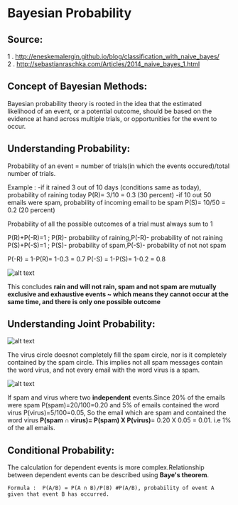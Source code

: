 # Bayesian Probability

## Source:  
1 . http://eneskemalergin.github.io/blog/classification_with_naive_bayes/  
2 . http://sebastianraschka.com/Articles/2014_naive_bayes_1.html  
  
## Concept of Bayesian Methods:  

Bayesian probability theory is rooted in the idea that the estimated likelihood of an event, or a potential outcome, should be based on  the evidence at hand across multiple trials, or opportunities for the event to occur.  

## Understanding Probability:

Probability of an event = number of trials(in which the events occured)/total number of trials.

Example : 
-if it rained 3 out of 10 days (conditions same as today), probability of raining today P(R)= 3/10 = 0.3 (30 percent)
-if 10 out 50 emails were spam, probability of incoming email to be spam P(S)= 10/50 = 0.2 (20 percent)

Probability of all the possible outcomes of a trial must always sum to 1

P(R)+P(-R)=1 ; P(R)- probability of raining,P(-R)- probability of not raining
P(S)+P(-S)=1 ; P(S)- probability of spam,P(-S)- probability of not not spam

P(-R) = 1-P(R)= 1-0.3 = 0.7
P(-S) = 1-P(S)= 1-0.2 = 0.8

![alt text](https://github.com/jishu1989/MachineLearning/blob/master/spam_filtering/understanding%20probability.JPG)


This concludes **rain and will not rain, spam and not spam are mutually exclusive and exhaustive events ~ which means they cannot occur at the same time, and there is only one possible outcome**

## Understanding Joint Probability:  

![alt text](https://github.com/jishu1989/MachineLearning/blob/master/spam_filtering/joint%20prob.JPG)  

The virus circle doesnot completely fill the spam circle, nor is it completely contained by the spam circle. This implies not all spam messages contain the word virus, and not every email with the word virus is a spam.  

![alt text](https://github.com/jishu1989/MachineLearning/blob/master/spam_filtering/jp_close.JPG)  

If spam and virus where two **independent** events.Since 20% of the emails were spam P(spam)=20/100=0.20 and 5% of emails contained the word virus P(virus)=5/100=0.05, So the email which are spam and contained the word virus **P(spam ∩ virus)= P(spam) X P(virus)**= 0.20 X 0.05 = 0.01. i.e 1% of the all emails.

## Conditional Probability:  

The calculation for dependent events is more complex.Relationship between dependent events can be described using **Baye's theorem**.  

```
Formula :  P(A/B) = P(A ∩ B)/P(B) #P(A/B), probability of event A given that event B has occurred.
```



 
  
  
  
  
